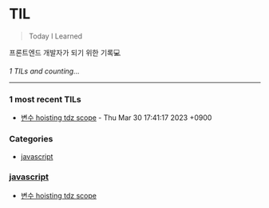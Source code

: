 # TIL
> Today I Learned

프론트엔드 개발자가 되기 위한 기록💻 


_1 TILs and counting..._

---

### 1 most recent TILs

- [변수 hoisting tdz scope](javascript/변수.md) - Thu Mar 30 17:41:17 2023 +0900

### Categories

- [javascript](#javascript)

### [javascript](#javascript)
- [변수 hoisting tdz scope](javascript/변수.md)

[1]: https://simonwillison.net/2020/Apr/20/self-rewriting-readme/
[2]: https://github.com/jbranchaud/til

